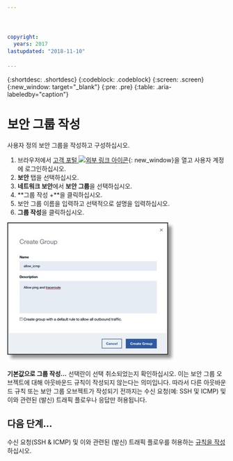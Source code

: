 ```yaml
---



copyright:
  years: 2017
lastupdated: "2018-11-10"

---
```


{:shortdesc: .shortdesc}
{:codeblock: .codeblock}
{:screen: .screen}
{:new_window: target="_blank"}
{:pre: .pre}
{:table: .aria-labeledby="caption"}

# 보안 그룹 작성
사용자 정의 보안 그룹을 작성하고 구성하십시오.

1. 브라우저에서 [고객 포털 ![외부 링크 아이콘](../../icons/launch-glyph.svg "외부 링크 아이콘")](https://control.softlayer.com/){: new_window}을 열고 사용자 계정에 로그인하십시오.
2.	**보안** 탭을 선택하십시오.
3. **네트워크 보안**에서 **보안 그룹**을 선택하십시오.
4.	**그룹 작성 +**을 클릭하십시오.
5.	보안 그룹 이름을 입력하고 선택적으로 설명을 입력하십시오.
6. **그룹 작성**을 클릭하십시오.

![보안 그룹 작성](./images/create_sg.jpg)

**기본값으로 그룹 작성…** 선택란이 선택 취소되었는지 확인하십시오. 이는 보안 그룹 오브젝트에 대해 아웃바운드 규칙이 작성되지 않는다는 의미입니다. 따라서 다른 아웃바운드 규칙 또는 보안 그룹 오브젝트가 작성되기 전까지는 수신 요청(예: SSH 및 ICMP) 및 이와 관련된 (발신) 트래픽 플로우나 응답만 허용됩니다.

## 다음 단계...
수신 요청(SSH & ICMP) 및 이와 관련된 (발신) 트래픽 플로우를 허용하는 [규칙을 작성](csg_rule.html)하십시오.  
